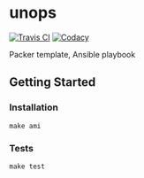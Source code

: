 # unops

[![Travis CI](https://img.shields.io/travis/artur-sak13/unops.svg?style=for-the-badge)](https://travis-ci.org/artur-sak13/unops)
[![Codacy](https://img.shields.io/codacy/grade/632ddd58c4a64093b1ed9e53b2c0d0ea.svg?style=for-the-badge)](https://app.codacy.com/app/artur-sak13/unops)

Packer template, Ansible playbook

## Getting Started

### Installation

```console
make ami
```

### Tests

```console
make test
```
